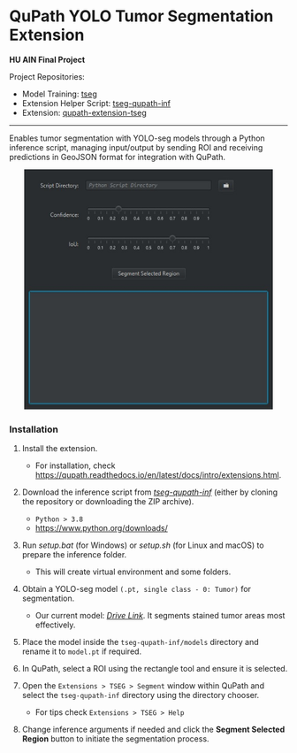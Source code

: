 # QuPath YOLO Tumor Segmentation Extension

**HU AIN Final Project**

Project Repositories:
* Model Training: [tseg](https://github.com/ae-aydin/tseg)
* Extension Helper Script: [tseg-qupath-inf](https://github.com/ae-aydin/tseg-qupath-inf)
* Extension: [qupath-extension-tseg](https://github.com/ae-aydin/qupath-extension-tseg)

***

Enables tumor segmentation with YOLO-seg models through a Python inference script, managing input/output by sending ROI and receiving predictions in GeoJSON format for integration with QuPath.

<p align="center">
  <img src="interface.jpg" width=450>
</p>

### Installation
1. Install the extension.
   * For installation, check https://qupath.readthedocs.io/en/latest/docs/intro/extensions.html.
2. Download the inference script from [*tseg-qupath-inf*](https://github.com/ae-aydin/tseg-qupath-inf) (either by cloning the repository or downloading the ZIP archive).
    * `Python > 3.8`
    * https://www.python.org/downloads/
3. Run *setup.bat* (for Windows) or *setup.sh* (for Linux and macOS) to prepare the inference folder.
    * This will create virtual environment and some folders.
4. Obtain a YOLO-seg model `(.pt, single class - 0: Tumor)` for segmentation.
   * Our current model: [*Drive Link*](https://drive.google.com/file/d/1LjO4FIN06ZCgs-9Zrwyu5m5ZLDDCekSf/view?usp=sharing). It segments stained tumor areas most effectively.
5. Place the model inside the `tseg-qupath-inf/models` directory and rename it to `model.pt` if required.

6. In QuPath, select a ROI using the rectangle tool and ensure it is selected.

7. Open the `Extensions > TSEG > Segment` window within QuPath and select the `tseg-qupath-inf` directory using the directory chooser.
    * For tips check `Extensions > TSEG > Help`
8. Change inference arguments if needed and click the **Segment Selected Region** button to initiate the segmentation process.
